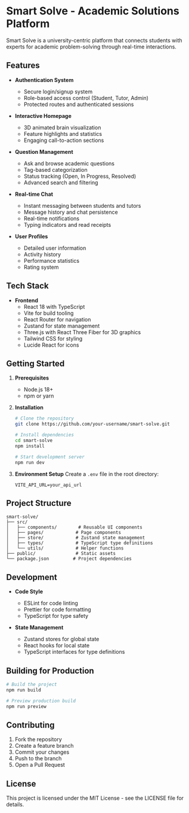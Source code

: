 # Smart Solve - Academic Solutions Platform

Smart Solve is a university-centric platform that connects students with experts for academic problem-solving through real-time interactions.

## Features

- **Authentication System**
  - Secure login/signup system
  - Role-based access control (Student, Tutor, Admin)
  - Protected routes and authenticated sessions

- **Interactive Homepage**
  - 3D animated brain visualization
  - Feature highlights and statistics
  - Engaging call-to-action sections

- **Question Management**
  - Ask and browse academic questions
  - Tag-based categorization
  - Status tracking (Open, In Progress, Resolved)
  - Advanced search and filtering

- **Real-time Chat**
  - Instant messaging between students and tutors
  - Message history and chat persistence
  - Real-time notifications
  - Typing indicators and read receipts

- **User Profiles**
  - Detailed user information
  - Activity history
  - Performance statistics
  - Rating system

## Tech Stack

- **Frontend**
  - React 18 with TypeScript
  - Vite for build tooling
  - React Router for navigation
  - Zustand for state management
  - Three.js with React Three Fiber for 3D graphics
  - Tailwind CSS for styling
  - Lucide React for icons

## Getting Started

1. **Prerequisites**
   - Node.js 18+
   - npm or yarn

2. **Installation**
   ```bash
   # Clone the repository
   git clone https://github.com/your-username/smart-solve.git

   # Install dependencies
   cd smart-solve
   npm install

   # Start development server
   npm run dev
   ```

3. **Environment Setup**
   Create a `.env` file in the root directory:
   ```env
   VITE_API_URL=your_api_url
   ```

## Project Structure

```
smart-solve/
├── src/
│   ├── components/        # Reusable UI components
│   ├── pages/            # Page components
│   ├── store/            # Zustand state management
│   ├── types/            # TypeScript type definitions
│   └── utils/            # Helper functions
├── public/               # Static assets
└── package.json         # Project dependencies
```

## Development

- **Code Style**
  - ESLint for code linting
  - Prettier for code formatting
  - TypeScript for type safety

- **State Management**
  - Zustand stores for global state
  - React hooks for local state
  - TypeScript interfaces for type definitions

## Building for Production

```bash
# Build the project
npm run build

# Preview production build
npm run preview
```

## Contributing

1. Fork the repository
2. Create a feature branch
3. Commit your changes
4. Push to the branch
5. Open a Pull Request

## License

This project is licensed under the MIT License - see the LICENSE file for details.